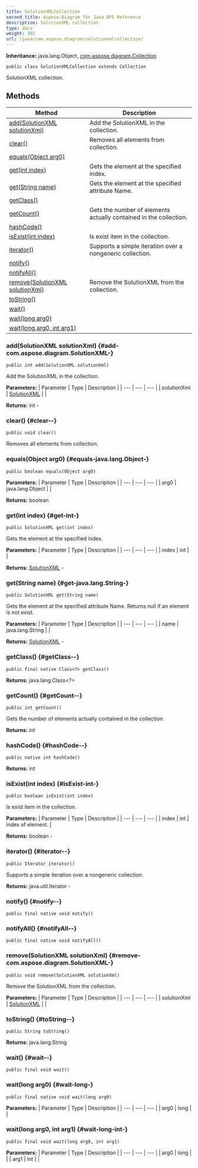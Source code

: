 ```yaml
---
title: SolutionXMLCollection
second_title: Aspose.Diagram for Java API Reference
description: SolutionXML collection.
type: docs
weight: 382
url: /java/com.aspose.diagram/solutionxmlcollection/
---
```


**Inheritance:**
java.lang.Object, [com.aspose.diagram.Collection](../../com.aspose.diagram/collection)
```
public class SolutionXMLCollection extends Collection
```

SolutionXML collection.
## Methods

| Method | Description |
| --- | --- |
| [add(SolutionXML solutionXml)](#add-com.aspose.diagram.SolutionXML-) | Add the SolutionXML in the collection. |
| [clear()](#clear--) | Removes all elements from collection. |
| [equals(Object arg0)](#equals-java.lang.Object-) |  |
| [get(int index)](#get-int-) | Gets the element at the specified index. |
| [get(String name)](#get-java.lang.String-) | Gets the element at the specified attribute Name. |
| [getClass()](#getClass--) |  |
| [getCount()](#getCount--) | Gets the number of elements actually contained in the collection. |
| [hashCode()](#hashCode--) |  |
| [isExist(int index)](#isExist-int-) | Is exist item in the collection. |
| [iterator()](#iterator--) | Supports a simple iteration over a nongeneric collection. |
| [notify()](#notify--) |  |
| [notifyAll()](#notifyAll--) |  |
| [remove(SolutionXML solutionXml)](#remove-com.aspose.diagram.SolutionXML-) | Remove the SolutionXML from the collection. |
| [toString()](#toString--) |  |
| [wait()](#wait--) |  |
| [wait(long arg0)](#wait-long-) |  |
| [wait(long arg0, int arg1)](#wait-long-int-) |  |
### add(SolutionXML solutionXml) {#add-com.aspose.diagram.SolutionXML-}
```
public int add(SolutionXML solutionXml)
```


Add the SolutionXML in the collection.

**Parameters:**
| Parameter | Type | Description |
| --- | --- | --- |
| solutionXml | [SolutionXML](../../com.aspose.diagram/solutionxml) |  |

**Returns:**
int - 
### clear() {#clear--}
```
public void clear()
```


Removes all elements from collection.

### equals(Object arg0) {#equals-java.lang.Object-}
```
public boolean equals(Object arg0)
```




**Parameters:**
| Parameter | Type | Description |
| --- | --- | --- |
| arg0 | java.lang.Object |  |

**Returns:**
boolean
### get(int index) {#get-int-}
```
public SolutionXML get(int index)
```


Gets the element at the specified index.

**Parameters:**
| Parameter | Type | Description |
| --- | --- | --- |
| index | int |  |

**Returns:**
[SolutionXML](../../com.aspose.diagram/solutionxml) - 
### get(String name) {#get-java.lang.String-}
```
public SolutionXML get(String name)
```


Gets the element at the specified attribute Name. Returns null if an element is not exist.

**Parameters:**
| Parameter | Type | Description |
| --- | --- | --- |
| name | java.lang.String |  |

**Returns:**
[SolutionXML](../../com.aspose.diagram/solutionxml) - 
### getClass() {#getClass--}
```
public final native Class<?> getClass()
```




**Returns:**
java.lang.Class<?>
### getCount() {#getCount--}
```
public int getCount()
```


Gets the number of elements actually contained in the collection.

**Returns:**
int
### hashCode() {#hashCode--}
```
public native int hashCode()
```




**Returns:**
int
### isExist(int index) {#isExist-int-}
```
public boolean isExist(int index)
```


Is exist item in the collection.

**Parameters:**
| Parameter | Type | Description |
| --- | --- | --- |
| index | int | index of element. |

**Returns:**
boolean - 
### iterator() {#iterator--}
```
public Iterator iterator()
```


Supports a simple iteration over a nongeneric collection.

**Returns:**
java.util.Iterator - 
### notify() {#notify--}
```
public final native void notify()
```




### notifyAll() {#notifyAll--}
```
public final native void notifyAll()
```




### remove(SolutionXML solutionXml) {#remove-com.aspose.diagram.SolutionXML-}
```
public void remove(SolutionXML solutionXml)
```


Remove the SolutionXML from the collection.

**Parameters:**
| Parameter | Type | Description |
| --- | --- | --- |
| solutionXml | [SolutionXML](../../com.aspose.diagram/solutionxml) |  |

### toString() {#toString--}
```
public String toString()
```




**Returns:**
java.lang.String
### wait() {#wait--}
```
public final void wait()
```




### wait(long arg0) {#wait-long-}
```
public final native void wait(long arg0)
```




**Parameters:**
| Parameter | Type | Description |
| --- | --- | --- |
| arg0 | long |  |

### wait(long arg0, int arg1) {#wait-long-int-}
```
public final void wait(long arg0, int arg1)
```




**Parameters:**
| Parameter | Type | Description |
| --- | --- | --- |
| arg0 | long |  |
| arg1 | int |  |

